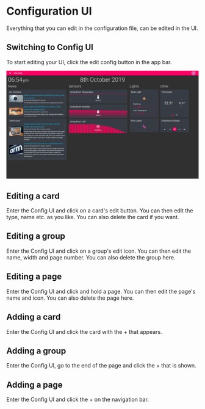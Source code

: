 # Configuration UI

Everything that you can edit in the configuration file, can be edited in the UI.

## Switching to Config UI

To start editing your UI, click the edit config button in the app bar.

![Config UI Screenshot][screen-config-ui]

## Editing a card

Enter the Config UI and click on a card's edit button. You can then edit the
type, name etc. as you like. You can also delete the card if you want.

## Editing a group

Enter the Config UI and click on a group's edit icon. You can then edit the name,
width and page number. You can also delete the group here.

## Editing a page

Enter the Config UI and click and hold a page. You can then edit the page's
name and icon. You can also delete the page here.

## Adding a card

Enter the Config UI and click the card with the + that appears.

## Adding a group

Enter the Config UI, go to the end of the page and click the + that is shown.

## Adding a page

Enter the Config UI and click the + on the navigation bar.

[screen-config-ui]: https://raw.githubusercontent.com/timmo001/home-panel/master/documentation/resources/screen-config-ui.gif
